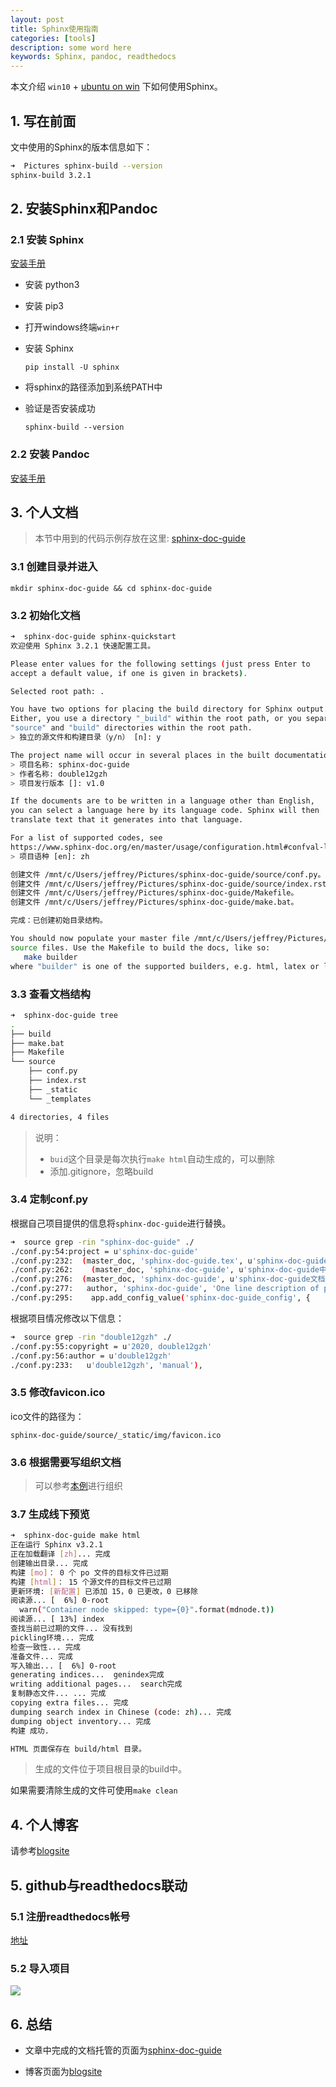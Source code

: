 ```yaml
---
layout: post 
title: Sphinx使用指南
categories: [tools]
description: some word here
keywords: Sphinx, pandoc, readthedocs
---
```



本文介绍 `win10` + [ubuntu on win](https://www.microsoft.com/store/productId/9NBLGGH4MSV6) 下如何使用Sphinx。

## 1. 写在前面

文中使用的Sphinx的版本信息如下：

```bash
➜  Pictures sphinx-build --version
sphinx-build 3.2.1
```

## 2. 安装Sphinx和Pandoc

### 2.1 安装 Sphinx

[安装手册](https://www.sphinx-doc.org/en/master/usage/installation.html#windows)

- 安装 python3
- 安装 pip3
- 打开windows终端`win+r`
- 安装 Sphinx

    `pip install -U sphinx`
- 将sphinx的路径添加到系统PATH中
- 验证是否安装成功

    `sphinx-build --version`

### 2.2 安装 Pandoc

[安装手册](https://pandoc.org/installing.html)

## 3. 个人文档

> 本节中用到的代码示例存放在这里: [sphinx-doc-guide](https://github.com/double12gzh/sphinx-doc-guide)

### 3.1 创建目录并进入

`mkdir sphinx-doc-guide && cd sphinx-doc-guide`

### 3.2 初始化文档

```bash
➜  sphinx-doc-guide sphinx-quickstart                         
欢迎使用 Sphinx 3.2.1 快速配置工具。

Please enter values for the following settings (just press Enter to
accept a default value, if one is given in brackets).

Selected root path: .

You have two options for placing the build directory for Sphinx output.
Either, you use a directory "_build" within the root path, or you separate
"source" and "build" directories within the root path.
> 独立的源文件和构建目录（y/n） [n]: y

The project name will occur in several places in the built documentation.
> 项目名称: sphinx-doc-guide
> 作者名称: double12gzh
> 项目发行版本 []: v1.0

If the documents are to be written in a language other than English,
you can select a language here by its language code. Sphinx will then
translate text that it generates into that language.

For a list of supported codes, see
https://www.sphinx-doc.org/en/master/usage/configuration.html#confval-language.
> 项目语种 [en]: zh

创建文件 /mnt/c/Users/jeffrey/Pictures/sphinx-doc-guide/source/conf.py。
创建文件 /mnt/c/Users/jeffrey/Pictures/sphinx-doc-guide/source/index.rst。
创建文件 /mnt/c/Users/jeffrey/Pictures/sphinx-doc-guide/Makefile。
创建文件 /mnt/c/Users/jeffrey/Pictures/sphinx-doc-guide/make.bat。

完成：已创建初始目录结构。

You should now populate your master file /mnt/c/Users/jeffrey/Pictures/sphinx-doc-guide/source/index.rst and create other documentation
source files. Use the Makefile to build the docs, like so:
   make builder
where "builder" is one of the supported builders, e.g. html, latex or linkcheck.
```

### 3.3 查看文档结构

```bash
➜  sphinx-doc-guide tree
.
├── build
├── make.bat
├── Makefile
└── source
    ├── conf.py
    ├── index.rst
    ├── _static
    └── _templates

4 directories, 4 files
```

> 说明：
>
> - `buid`这个目录是每次执行`make html`自动生成的，可以删除
> - 添加.gitignore，忽略build

### 3.4 定制conf.py

根据自己项目提供的信息将`sphinx-doc-guide`进行替换。

```bash
➜  source grep -rin "sphinx-doc-guide" ./
./conf.py:54:project = u'sphinx-doc-guide'
./conf.py:232:  (master_doc, 'sphinx-doc-guide.tex', u'sphinx-doc-guide.Documentation',
./conf.py:262:    (master_doc, 'sphinx-doc-guide', u'sphinx-doc-guide中文文档',
./conf.py:276:  (master_doc, 'sphinx-doc-guide', u'sphinx-doc-guide文档',
./conf.py:277:   author, 'sphinx-doc-guide', 'One line description of project.',
./conf.py:295:    app.add_config_value('sphinx-doc-guide_config', {
```

根据项目情况修改以下信息：

```bash
➜  source grep -rin "double12gzh" ./
./conf.py:55:copyright = u'2020, double12gzh'
./conf.py:56:author = u'double12gzh'
./conf.py:233:   u'double12gzh', 'manual'),
```

### 3.5 修改favicon.ico

ico文件的路径为：

`sphinx-doc-guide/source/_static/img/favicon.ico`

### 3.6 根据需要写组织文档

> 可以参考[本例]()进行组织

### 3.7 生成线下预览

```bash
➜  sphinx-doc-guide make html         
正在运行 Sphinx v3.2.1
正在加载翻译 [zh]... 完成
创建输出目录... 完成
构建 [mo]： 0 个 po 文件的目标文件已过期
构建 [html]： 15 个源文件的目标文件已过期
更新环境: [新配置] 已添加 15，0 已更改，0 已移除
阅读源... [  6%] 0-root                                                                                                                                                     /root/anaconda3/lib/python3.7/site-packages/recommonmark/parser.py:75: UserWarning: Container node skipped: type=document
  warn("Container node skipped: type={0}".format(mdnode.t))
阅读源... [ 13%] index                                                                                                                                                      阅读源... [ 20%] makefile/0-mk                                                                                                                                              阅读源... [ 26%] makefile/1/0-introduction                                                                                                                                  阅读源... [ 33%] makefile/1/index                                                                                                                                           阅读源... [ 40%] makefile/2/1-mk                                                                                                                                            阅读源... [ 46%] makefile/2/2-mk                                                                                                                                            阅读源... [ 53%] makefile/2/index                                                                                                                                           阅读源... [ 60%] makefile/3-pic                                                                                                                                             阅读源... [ 66%] makefile/index                                                                                                                                             阅读源... [ 73%] python/0-py                                                                                                                                                阅读源... [ 80%] python/1-py                                                                                                                                                阅读源... [ 86%] python/11                                                                                                                                                  阅读源... [ 93%] python/2                                                                                                                                                   阅读源... [100%] python/index                                                                                                                                                  
查找当前已过期的文件... 没有找到
pickling环境... 完成
检查一致性... 完成
准备文件... 完成
写入输出... [  6%] 0-root                                                                                                                                                   写入输出... [ 13%] index                                                                                                                                                    写入输出... [ 20%] makefile/0-mk                                                                                                                                            写入输出... [ 26%] makefile/1/0-introduction                                                                                                                                写入输出... [ 33%] makefile/1/index                                                                                                                                         写入输出... [ 40%] makefile/2/1-mk                                                                                                                                          写入输出... [ 46%] makefile/2/2-mk                                                                                                                                          写入输出... [ 53%] makefile/2/index                                                                                                                                         写入输出... [ 60%] makefile/3-pic                                                                                                                                           写入输出... [ 66%] makefile/index                                                                                                                                           写入输出... [ 73%] python/0-py                                                                                                                                              写入输出... [ 80%] python/1-py                                                                                                                                              写入输出... [ 86%] python/11                                                                                                                                                写入输出... [ 93%] python/2                                                                                                                                                 写入输出... [100%] python/index                                                                                                                                                 
generating indices...  genindex完成
writing additional pages...  search完成
复制静态文件... ... 完成
copying extra files... 完成
dumping search index in Chinese (code: zh)... 完成
dumping object inventory... 完成
构建 成功.

HTML 页面保存在 build/html 目录。

```
> 生成的文件位于项目根目录的build中。

如果需要清除生成的文件可使用`make clean`

## 4. 个人博客

请参考[blogsite](https://github.com/double12gzh/blogsite.git)

## 5. github与readthedocs联动

### 5.1 注册readthedocs帐号

[地址](https://readthedocs.org/)

### 5.2 导入项目

![](https://gitee.com/double12gzh/wiki-pictures/raw/master/2020-09-18readthedocs.png)

## 6. 总结

- 文章中完成的文档托管的页面为[sphinx-doc-guide](https://sphinx-doc-guide.readthedocs.io/zh_CN/latest/)

- 博客页面为[blogsite](https://blogsite.readthedocs.io/zh_CN/latest/)
